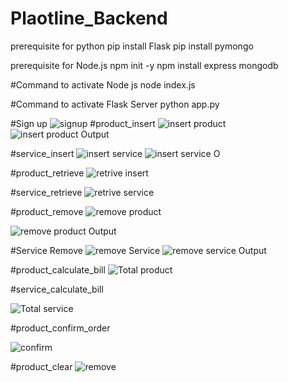 # Plaotline_Backend
prerequisite for python
pip install Flask
pip install pymongo

prerequisite for Node.js
npm init -y
npm install express mongodb


#Command to activate Node js
node index.js


#Command to activate Flask Server
python app.py

#Sign up
![signup](https://github.com/RajMukherjee1601/Plaotline_Backend/assets/87653848/2728e4ab-e829-45b8-b49c-6c49af375612)
#product_insert
![insert product](https://github.com/RajMukherjee1601/Plaotline_Backend/assets/87653848/d8184376-1681-4c5f-a8f8-751806fdcbd2)
![insert product Output](https://github.com/RajMukherjee1601/Plaotline_Backend/assets/87653848/555850c0-1f24-437c-ad26-b69388a798f0)

#service_insert
![insert service](https://github.com/RajMukherjee1601/Plaotline_Backend/assets/87653848/fe0e7879-869a-41df-a4c4-18ba3aad44c4)
![insert service O](https://github.com/RajMukherjee1601/Plaotline_Backend/assets/87653848/d2f3a6aa-8e2c-4634-958a-e92633866590)

#product_retrieve
![retrive insert](https://github.com/RajMukherjee1601/Plaotline_Backend/assets/87653848/f23a07db-88e2-4e9d-a570-661b79fbc972)

#service_retrieve
![retrive service](https://github.com/RajMukherjee1601/Plaotline_Backend/assets/87653848/5b7e60d1-0e75-4cd8-ac00-78264f6e1606)

#product_remove
![remove product](https://github.com/RajMukherjee1601/Plaotline_Backend/assets/87653848/4ed47416-b315-4a7c-b921-be0959ccdd1d)

![remove product Output](https://github.com/RajMukherjee1601/Plaotline_Backend/assets/87653848/37d58d50-1b64-4071-98fa-1351b8ae093e)

#Service Remove
![remove Service](https://github.com/RajMukherjee1601/Plaotline_Backend/assets/87653848/ee8dcb48-f685-48cb-b40a-f10e2758c4b7)
![remove service Output](https://github.com/RajMukherjee1601/Plaotline_Backend/assets/87653848/f3ce3c79-9cca-4f30-b7d7-68506733b61f)

#product_calculate_bill
![Total product](https://github.com/RajMukherjee1601/Plaotline_Backend/assets/87653848/2baa6b40-0617-402a-8ccc-6f5b6eefb1cd)

#service_calculate_bill

![Total service](https://github.com/RajMukherjee1601/Plaotline_Backend/assets/87653848/85b61f08-b70f-45f6-8c7d-3e38081b3156)

#product_confirm_order

![confirm](https://github.com/RajMukherjee1601/Plaotline_Backend/assets/87653848/4968b163-7a20-4b52-a722-4d6dde03a69b)

#product_clear
![remove ](https://github.com/RajMukherjee1601/Plaotline_Backend/assets/87653848/52008873-be8c-4bf8-aa8d-0e0b55ca9606)
